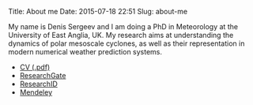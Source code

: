 Title: About me
Date: 2015-07-18 22:51
Slug: about-me

My name is Denis Sergeev and I am doing a PhD in Meteorology at the University of East Anglia, UK. My research aims at understanding the dynamics of polar mesoscale cyclones, as well as their representation in modern numerical weather prediction systems.

* [CV (.pdf)]({filename}/pdfs/CV_SergeevDE_long.pdf)
* [ResearchGate](http://www.researchgate.net/profile/Denis_Sergeev2)
* [ResearchID](http://www.researcherid.com/rid/N-3404-2014)
* [Mendeley](http://www.mendeley.com/profiles/dennis-sergeev/)
